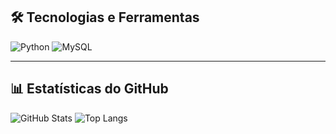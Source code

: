 ## 🛠️ Tecnologias e Ferramentas

![Python](https://img.shields.io/badge/Python-3776AB?style=for-the-badge&logo=python&logoColor=green)
![MySQL](https://img.shields.io/badge/MySQL-4479A1?style=for-the-badge&logo=mysql&logoColor=white)

---

## 📊 Estatísticas do GitHub

![GitHub Stats](https://github-readme-stats.vercel.app/api?username=PauloOt&show_icons=true&theme=radical)
![Top Langs](https://github)
